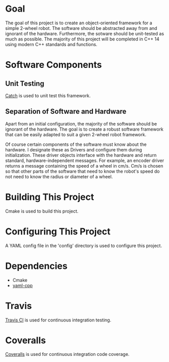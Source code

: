 
# Goal
The goal of this project is to create an object-oriented framework for a simple 2-wheel robot. The software should be abstracted away from and ignorant of the hardware. Furthermore, the sotware should be unit-tested as much as possible. The majority of this project will be completed in C++ 14 using modern C++ standards and functions.

# Software Components
## Unit Testing
[Catch](https://github.com/philsquared/Catch) is used to unit test this framework.

## Separation of Software and Hardware
Apart from an initial configuration, the majority of the software should be ignorant of the hardware. The goal is to create a robust software framework that can be easily adapted to suit a given 2-wheel robot framework. 

Of course certain components of the software must know about the hardware. I designate these as Drivers and configure them during initialization. These driver objects interface with the hardware and return standard, hardware-independent messages. For example, an encoder driver returns a message containing the speed of a wheel in cm/s. Cm/s is chosen so that other parts of the software that need to know the robot's speed do not need to know the radius or diameter of a wheel. 

# Building This Project
Cmake is used to build this project.

# Configuring This Project
A YAML config file in the 'config' directory is used to configure this project.

# Dependencies
* Cmake
* [yaml-cpp](https://github.com/jbeder/yaml-cpp)

# Travis
[Travis CI](https://travis-ci.org) is used for continuous integration testing.

# Coveralls
[Coveralls](https://coveralls.io) is used for continuous integration code coverage.
